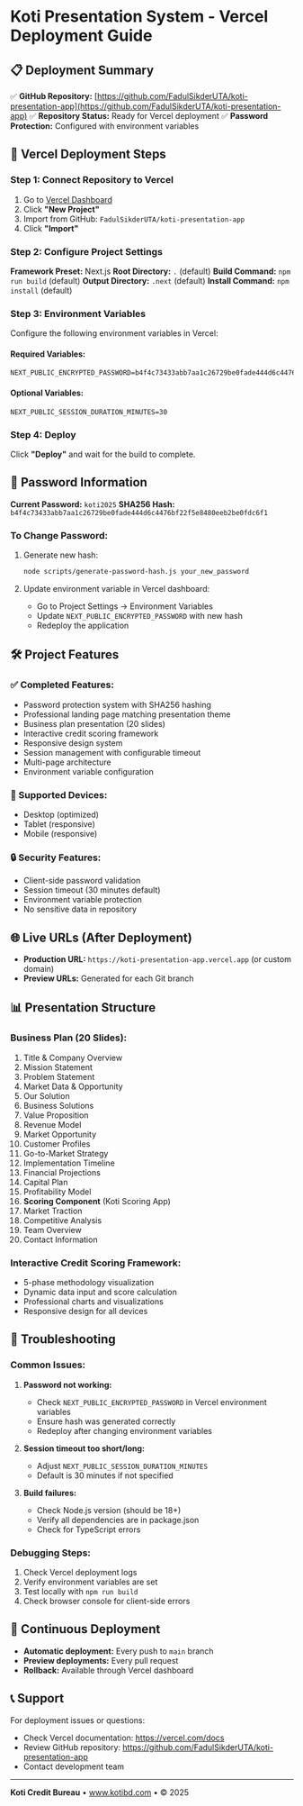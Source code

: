 # Koti Presentation System - Vercel Deployment Guide

## 📋 Deployment Summary

✅ **GitHub Repository:** [https://github.com/FadulSikderUTA/koti-presentation-app](https://github.com/FadulSikderUTA/koti-presentation-app)
✅ **Repository Status:** Ready for Vercel deployment
✅ **Password Protection:** Configured with environment variables

## 🚀 Vercel Deployment Steps

### Step 1: Connect Repository to Vercel

1. Go to [Vercel Dashboard](https://vercel.com/dashboard)
2. Click **"New Project"**
3. Import from GitHub: `FadulSikderUTA/koti-presentation-app`
4. Click **"Import"**

### Step 2: Configure Project Settings

**Framework Preset:** Next.js
**Root Directory:** `.` (default)
**Build Command:** `npm run build` (default)
**Output Directory:** `.next` (default)
**Install Command:** `npm install` (default)

### Step 3: Environment Variables

Configure the following environment variables in Vercel:

#### Required Variables:
```
NEXT_PUBLIC_ENCRYPTED_PASSWORD=b4f4c73433abb7aa1c26729be0fade444d6c4476bf22f5e8480eeb2be0fdc6f1
```

#### Optional Variables:
```
NEXT_PUBLIC_SESSION_DURATION_MINUTES=30
```

### Step 4: Deploy

Click **"Deploy"** and wait for the build to complete.

## 🔐 Password Information

**Current Password:** `koti2025`
**SHA256 Hash:** `b4f4c73433abb7aa1c26729be0fade444d6c4476bf22f5e8480eeb2be0fdc6f1`

### To Change Password:

1. Generate new hash:
   ```bash
   node scripts/generate-password-hash.js your_new_password
   ```

2. Update environment variable in Vercel dashboard:
   - Go to Project Settings → Environment Variables
   - Update `NEXT_PUBLIC_ENCRYPTED_PASSWORD` with new hash
   - Redeploy the application

## 🛠 Project Features

### ✅ Completed Features:
- Password protection system with SHA256 hashing
- Professional landing page matching presentation theme
- Business plan presentation (20 slides)
- Interactive credit scoring framework
- Responsive design system
- Session management with configurable timeout
- Multi-page architecture
- Environment variable configuration

### 📱 Supported Devices:
- Desktop (optimized)
- Tablet (responsive)
- Mobile (responsive)

### 🔒 Security Features:
- Client-side password validation
- Session timeout (30 minutes default)
- Environment variable protection
- No sensitive data in repository

## 🌐 Live URLs (After Deployment)

- **Production URL:** `https://koti-presentation-app.vercel.app` (or custom domain)
- **Preview URLs:** Generated for each Git branch

## 📊 Presentation Structure

### Business Plan (20 Slides):
1. Title & Company Overview
2. Mission Statement  
3. Problem Statement
4. Market Data & Opportunity
5. Our Solution
6. Business Solutions
7. Value Proposition
8. Revenue Model
9. Market Opportunity
10. Customer Profiles
11. Go-to-Market Strategy
12. Implementation Timeline
13. Financial Projections
14. Capital Plan
15. Profitability Model
16. **Scoring Component** (Koti Scoring App)
17. Market Traction
18. Competitive Analysis
19. Team Overview
20. Contact Information

### Interactive Credit Scoring Framework:
- 5-phase methodology visualization
- Dynamic data input and score calculation
- Professional charts and visualizations
- Responsive design for all devices

## 🚨 Troubleshooting

### Common Issues:

1. **Password not working:**
   - Check `NEXT_PUBLIC_ENCRYPTED_PASSWORD` in Vercel environment variables
   - Ensure hash was generated correctly
   - Redeploy after changing environment variables

2. **Session timeout too short/long:**
   - Adjust `NEXT_PUBLIC_SESSION_DURATION_MINUTES`
   - Default is 30 minutes if not specified

3. **Build failures:**
   - Check Node.js version (should be 18+)
   - Verify all dependencies are in package.json
   - Check for TypeScript errors

### Debugging Steps:
1. Check Vercel deployment logs
2. Verify environment variables are set
3. Test locally with `npm run build`
4. Check browser console for client-side errors

## 🔄 Continuous Deployment

- **Automatic deployment:** Every push to `main` branch
- **Preview deployments:** Every pull request
- **Rollback:** Available through Vercel dashboard

## 📞 Support

For deployment issues or questions:
- Check Vercel documentation: https://vercel.com/docs
- Review GitHub repository: https://github.com/FadulSikderUTA/koti-presentation-app
- Contact development team

---

**Koti Credit Bureau** • www.kotibd.com • © 2025